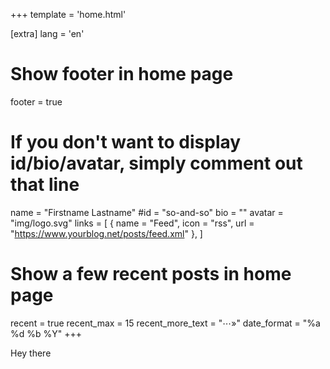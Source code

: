 +++
template = 'home.html'

[extra]
lang = 'en'

# Show footer in home page
footer = true

# If you don't want to display id/bio/avatar, simply comment out that line
name = "Firstname Lastname"
#id = "so-and-so"
bio = ""
avatar = "img/logo.svg"
links = [
    { name = "Feed", icon = "rss", url = "https://www.yourblog.net/posts/feed.xml" },
]

# Show a few recent posts in home page
recent = true
recent_max = 15
recent_more_text = "⋯»"
date_format = "%a %d %b %Y"
+++

Hey there
